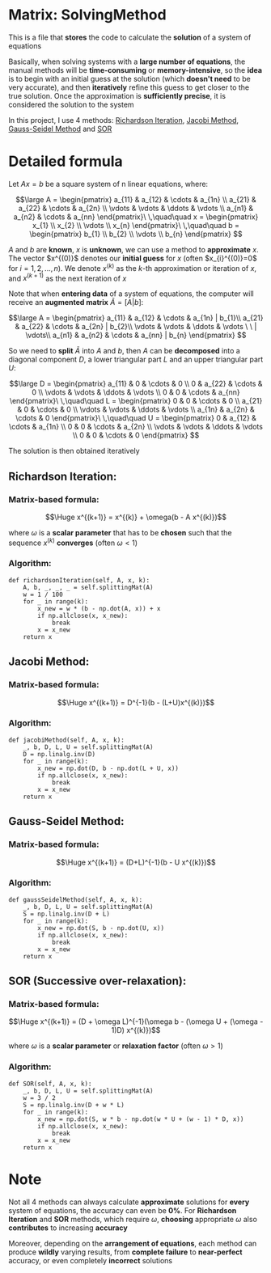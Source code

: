 # Matrix: SolvingMethod
This is a file that **stores** the code to calculate the **solution** of a system of equations

Basically, when solving systems with a **large number of equations**, the manual methods will be **time-consuming** or **memory-intensive**, so the **idea** is to begin with an initial guess at the solution (which **doesn't need** to be very accurate), and then **iteratively** refine this guess to get closer to the true solution. Once the approximation is **sufficiently precise**, it is considered the solution to the system

In this project, I use 4 methods: [Richardson Iteration](https://en.wikipedia.org/wiki/Modified_Richardson_iteration), [Jacobi Method](https://en.wikipedia.org/wiki/Jacobi_method), [Gauss-Seidel Method](https://en.wikipedia.org/wiki/Gauss%E2%80%93Seidel_method) and [SOR](https://en.wikipedia.org/wiki/Successive_over-relaxation)

# Detailed formula
Let $Ax=b$ be a square system of n linear equations, where:

$$\large
A = 
\begin{pmatrix}
a_{11} & a_{12} & \cdots & a_{1n} \\
a_{21} & a_{22} & \cdots & a_{2n} \\
\vdots & \vdots & \ddots & \vdots \\
a_{n1} & a_{n2} & \cdots & a_{nn} 
\end{pmatrix}\ \,\quad\quad x = 
\begin{pmatrix}
x_{1} \\
x_{2} \\
\vdots \\
x_{n}
\end{pmatrix}\ \,\quad\quad b = 
\begin{pmatrix}
b_{1} \\
b_{2} \\
\vdots \\
b_{n}
\end{pmatrix}
$$

$A$ and $b$ are **known**, $x$ is **unknown**, we can use a method to **approximate** $x$. The vector $x^\{(0)}$ denotes our **initial guess** for $x$ (often $x_{i}^\{(0)}=0$ for $i=1,2,...,n$). We denote $x^{(k)}$ as the $k$-th approximation or iteration of $x$, and $x^{(k+1)}$ as the next iteration of $x$

Note that when **entering data** of a system of equations, the computer will receive an **augmented matrix** $\tilde A = [A|b]$: 

$$\large
A = 
\begin{pmatrix}
a_{11} & a_{12} & \cdots & a_{1n} | b_{1}\\
a_{21} & a_{22} & \cdots & a_{2n} | b_{2}\\
\vdots & \vdots & \ddots & \vdots \ \ | \vdots\\
a_{n1} & a_{n2} & \cdots & a_{nn} | b_{n}
\end{pmatrix}
$$

So we need to **split** $\tilde A$ into $A$ and $b$, then $A$ can be **decomposed** into a diagonal component $D$, a lower triangular part $L$ and an upper triangular part $U$:

$$\large
D = 
\begin{pmatrix}
a_{11} & 0 & \cdots & 0 \\
0 & a_{22} & \cdots & 0 \\
\vdots & \vdots & \ddots & \vdots \\
0 & 0 & \cdots & a_{nn} 
\end{pmatrix}\ \,\quad\quad L = 
\begin{pmatrix}
0 & 0 & \cdots & 0 \\
a_{21} & 0 & \cdots & 0 \\
\vdots & \vdots & \ddots & \vdots \\
a_{1n} & a_{2n} & \cdots & 0 
\end{pmatrix}\ \,\quad\quad U = 
\begin{pmatrix}
0 & a_{12} & \cdots & a_{1n} \\
0 & 0 & \cdots & a_{2n} \\
\vdots & \vdots & \ddots & \vdots \\
0 & 0 & \cdots & 0 
\end{pmatrix}
$$

The solution is then obtained iteratively

## Richardson Iteration:
### Matrix-based formula: 

$$\Huge x^{(k+1)} = x^{(k)} + \omega(b - A x^{(k)})$$

where $\omega$ is a **scalar parameter** that has to be **chosen** such that the sequence $x^{(k)}$ **converges** (often  $\omega < 1$)
### Algorithm:
```
def richardsonIteration(self, A, x, k):
    A, b, _, _, _ = self.splittingMat(A)
    w = 1 / 100
    for _ in range(k):
        x_new = w * (b - np.dot(A, x)) + x
        if np.allclose(x, x_new):
            break
        x = x_new
    return x
```
## Jacobi Method:
### Matrix-based formula: 

$$\Huge x^{(k+1)} = D^{-1}(b - (L+U)x^{(k)})$$

### Algorithm:
```
def jacobiMethod(self, A, x, k):
    _, b, D, L, U = self.splittingMat(A)
    D = np.linalg.inv(D)
    for _ in range(k):
        x_new = np.dot(D, b - np.dot(L + U, x))
        if np.allclose(x, x_new):
            break
        x = x_new
    return x
```
## Gauss-Seidel Method:
### Matrix-based formula: 

$$\Huge x^{(k+1)} = (D+L)^{-1}(b - U x^{(k)})$$

### Algorithm:
```
def gaussSeidelMethod(self, A, x, k):
    _, b, D, L, U = self.splittingMat(A)
    S = np.linalg.inv(D + L)
    for _ in range(k):
        x_new = np.dot(S, b - np.dot(U, x))
        if np.allclose(x, x_new):
            break
        x = x_new
    return x
```
## SOR (Successive over-relaxation): 
### Matrix-based formula: 

$$\Huge x^{(k+1)} = (D + \omega L)^{-1}(\omega b - (\omega U + (\omega - 1)D) x^{(k)})$$

where $\omega$ is a **scalar parameter** or **relaxation factor** (often  $\omega > 1$)
### Algorithm:
```
def SOR(self, A, x, k):
    _, b, D, L, U = self.splittingMat(A)
    w = 3 / 2
    S = np.linalg.inv(D + w * L)
    for _ in range(k):
        x_new = np.dot(S, w * b - np.dot(w * U + (w - 1) * D, x))
        if np.allclose(x, x_new):
            break
        x = x_new
    return x
```
# Note

Not all 4 methods can always calculate **approximate** solutions for **every** system of equations, the accuracy can even be **0%**. For **Richardson Iteration** and **SOR** methods, which require $\omega$, **choosing** appropriate $\omega$ also **contributes** to increasing **accuracy**

Moreover, depending on the **arrangement of equations**, each method can produce **wildly** varying results, from **complete failure** to **near-perfect** accuracy, or even completely **incorrect** solutions
